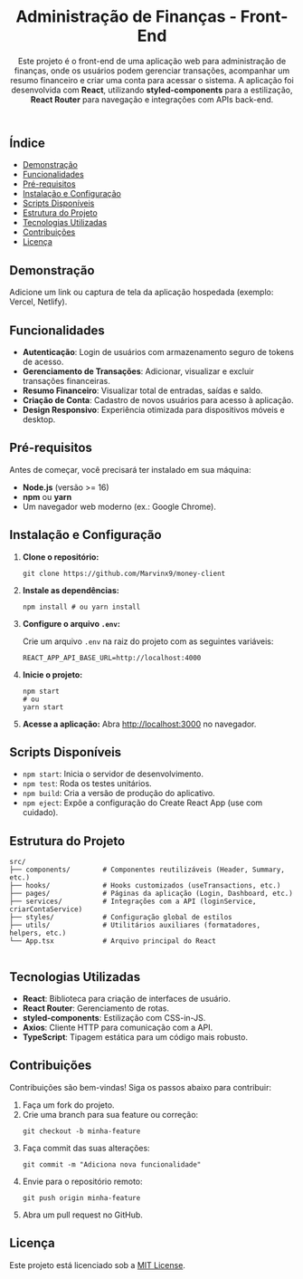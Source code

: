 <!DOCTYPE html>
<html lang="pt-BR">
<head>
  <meta charset="UTF-8">
  <meta name="viewport" content="width=device-width, initial-scale=1.0">
</head>
<body>
  <header>
    <h1>Administração de Finanças - Front-End</h1>
    <p>
      Este projeto é o front-end de uma aplicação web para administração de finanças, 
      onde os usuários podem gerenciar transações, acompanhar um resumo financeiro e criar uma conta para acessar o sistema. 
      A aplicação foi desenvolvida com <strong>React</strong>, utilizando <strong>styled-components</strong> para a estilização, 
      <strong>React Router</strong> para navegação e integrações com APIs back-end.
    </p>
  </header>

  <nav>
    <h2>Índice</h2>
    <ul>
      <li><a href="#demonstração">Demonstração</a></li>
      <li><a href="#funcionalidades">Funcionalidades</a></li>
      <li><a href="#pré-requisitos">Pré-requisitos</a></li>
      <li><a href="#instalação-e-configuração">Instalação e Configuração</a></li>
      <li><a href="#scripts-disponíveis">Scripts Disponíveis</a></li>
      <li><a href="#estrutura-do-projeto">Estrutura do Projeto</a></li>
      <li><a href="#tecnologias-utilizadas">Tecnologias Utilizadas</a></li>
      <li><a href="#contribuições">Contribuições</a></li>
      <li><a href="#licença">Licença</a></li>
    </ul>
  </nav>

  <section id="demonstração">
    <h2>Demonstração</h2>
    <p>Adicione um link ou captura de tela da aplicação hospedada (exemplo: Vercel, Netlify).</p>
  </section>

  <section id="funcionalidades">
    <h2>Funcionalidades</h2>
    <ul>
      <li><strong>Autenticação</strong>: Login de usuários com armazenamento seguro de tokens de acesso.</li>
      <li><strong>Gerenciamento de Transações</strong>: Adicionar, visualizar e excluir transações financeiras.</li>
      <li><strong>Resumo Financeiro</strong>: Visualizar total de entradas, saídas e saldo.</li>
      <li><strong>Criação de Conta</strong>: Cadastro de novos usuários para acesso à aplicação.</li>
      <li><strong>Design Responsivo</strong>: Experiência otimizada para dispositivos móveis e desktop.</li>
    </ul>
  </section>

  <section id="pré-requisitos">
    <h2>Pré-requisitos</h2>
    <p>Antes de começar, você precisará ter instalado em sua máquina:</p>
    <ul>
      <li><strong>Node.js</strong> (versão >= 16)</li>
      <li><strong>npm</strong> ou <strong>yarn</strong></li>
      <li>Um navegador web moderno (ex.: Google Chrome).</li>
    </ul>
  </section>

  <section id="instalação-e-configuração">
    <h2>Instalação e Configuração</h2>
    <ol>
      <li><strong>Clone o repositório:</strong>
        <pre><code>git clone https://github.com/Marvinx9/money-client</code></pre>
      </li>
      <li><strong>Instale as dependências:</strong>
        <pre><code>npm install # ou yarn install</code></pre>
      </li>
      <li><strong>Configure o arquivo <code>.env</code>:</strong>
        <p>Crie um arquivo <code>.env</code> na raiz do projeto com as seguintes variáveis:</p>
        <pre><code>REACT_APP_API_BASE_URL=http://localhost:4000</code></pre>
      </li>
      <li><strong>Inicie o projeto:</strong>
        <pre><code>npm start
# ou
yarn start</code></pre>
      </li>
      <li><strong>Acesse a aplicação:</strong> Abra <a href="http://localhost:3000">http://localhost:3000</a> no navegador.</li>
    </ol>
  </section>

  <section id="scripts-disponíveis">
    <h2>Scripts Disponíveis</h2>
    <ul>
      <li><code>npm start</code>: Inicia o servidor de desenvolvimento.</li>
      <li><code>npm test</code>: Roda os testes unitários.</li>
      <li><code>npm build</code>: Cria a versão de produção do aplicativo.</li>
      <li><code>npm eject</code>: Expõe a configuração do Create React App (use com cuidado).</li>
    </ul>
  </section>

  <section id="estrutura-do-projeto">
    <h2>Estrutura do Projeto</h2>
    <pre><code>src/
├── components/        # Componentes reutilizáveis (Header, Summary, etc.)
├── hooks/             # Hooks customizados (useTransactions, etc.)
├── pages/             # Páginas da aplicação (Login, Dashboard, etc.)
├── services/          # Integrações com a API (loginService, criarContaService)
├── styles/            # Configuração global de estilos
├── utils/             # Utilitários auxiliares (formatadores, helpers, etc.)
└── App.tsx            # Arquivo principal do React
    </code></pre>
  </section>

  <section id="tecnologias-utilizadas">
    <h2>Tecnologias Utilizadas</h2>
    <ul>
      <li><strong>React</strong>: Biblioteca para criação de interfaces de usuário.</li>
      <li><strong>React Router</strong>: Gerenciamento de rotas.</li>
      <li><strong>styled-components</strong>: Estilização com CSS-in-JS.</li>
      <li><strong>Axios</strong>: Cliente HTTP para comunicação com a API.</li>
      <li><strong>TypeScript</strong>: Tipagem estática para um código mais robusto.</li>
    </ul>
  </section>

  <section id="contribuições">
    <h2>Contribuições</h2>
    <p>Contribuições são bem-vindas! Siga os passos abaixo para contribuir:</p>
    <ol>
      <li>Faça um fork do projeto.</li>
      <li>Crie uma branch para sua feature ou correção:
        <pre><code>git checkout -b minha-feature</code></pre>
      </li>
      <li>Faça commit das suas alterações:
        <pre><code>git commit -m "Adiciona nova funcionalidade"</code></pre>
      </li>
      <li>Envie para o repositório remoto:
        <pre><code>git push origin minha-feature</code></pre>
      </li>
      <li>Abra um pull request no GitHub.</li>
    </ol>
  </section>

  <section id="licença">
    <h2>Licença</h2>
    <p>Este projeto está licenciado sob a <a href="./LICENSE">MIT License</a>.</p>
  </section>
</body>
</html>

